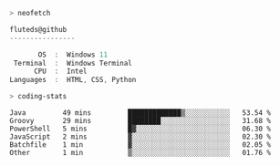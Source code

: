 ```zsh
> neofetch
```

<!--align="left" src="https://github.com/fluteds.png" alt="logo.png" width="200"/>-->

```csharp
fluteds@github
----------------

       OS  :  Windows 11
 Terminal  :  Windows Terminal
      CPU  :  Intel
Languages  :  HTML, CSS, Python
```

```zsh
> coding-stats
```

<!--START_SECTION:waka-->

```text
Java         49 mins         █████████████▒░░░░░░░░░░░   53.54 %
Groovy       29 mins         ████████░░░░░░░░░░░░░░░░░   31.68 %
PowerShell   5 mins          █▓░░░░░░░░░░░░░░░░░░░░░░░   06.30 %
JavaScript   2 mins          ▓░░░░░░░░░░░░░░░░░░░░░░░░   02.30 %
Batchfile    1 min           ▓░░░░░░░░░░░░░░░░░░░░░░░░   02.05 %
Other        1 min           ▒░░░░░░░░░░░░░░░░░░░░░░░░   01.76 %
```

<!--END_SECTION:waka-->
